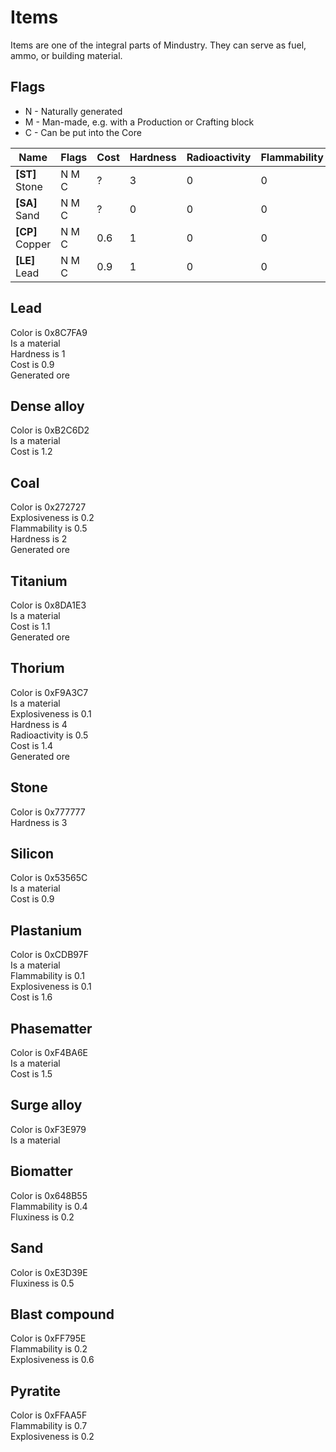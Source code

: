 # Items

Items are one of the integral parts of Mindustry. They can serve as fuel, ammo, or building material.
## Flags 

* N - Naturally generated
* M - Man-made, e.g. with a Production or Crafting block
* C - Can be put into the Core

| Name                  | Flags | Cost | Hardness | Radioactivity | Flammability | Explosiveness | Fluxiness | Color   |
|-----------------------|-------|------|----------|---------------|--------------|---------------|-----------|---------|
| **[ST]** Stone        | N M C | ?    | 3        | 0             | 0            | 0             | 0         | #777777 | 
| **[SA]** Sand         | N M C | ?    | 0        | 0             | 0            | 0             | 0.5       | #e3d39e |
| **[CP]** Copper       | N M C | 0.6  | 1        | 0             | 0            | 0             | 0         | #d99d73 |
| **[LE]** Lead         | N M C | 0.9  | 1        | 0             | 0            | 0             | 0         | #8c7fa9

## Lead
Color is 0x8C7FA9  
Is a material  
Hardness is 1  
Cost is 0.9  
Generated ore  

## Dense alloy
Color is 0xB2C6D2  
Is a material  
Cost is 1.2  

## Coal
Color is 0x272727  
Explosiveness is 0.2  
Flammability is 0.5  
Hardness is 2  
Generated ore  

## Titanium
Color is 0x8DA1E3  
Is a material  
Cost is 1.1  
Generated ore  

## Thorium
Color is 0xF9A3C7  
Is a material  
Explosiveness is 0.1  
Hardness is 4  
Radioactivity is 0.5  
Cost is 1.4  
Generated ore  

## Stone 
Color is 0x777777  
Hardness is 3  

## Silicon 
Color is 0x53565C  
Is a material  
Cost is 0.9  

## Plastanium
Color is 0xCDB97F  
Is a material  
Flammability is 0.1  
Explosiveness is 0.1  
Cost is 1.6  

## Phasematter
Color is 0xF4BA6E  
Is a material  
Cost is 1.5  

## Surge alloy
Color is 0xF3E979  
Is a material  

## Biomatter
Color is 0x648B55  
Flammability is 0.4  
Fluxiness is 0.2  

## Sand
Color is 0xE3D39E  
Fluxiness is 0.5  

## Blast compound
Color is 0xFF795E  
Flammability is 0.2  
Explosiveness is 0.6  

## Pyratite 
Color is 0xFFAA5F  
Flammability is 0.7  
Explosiveness is 0.2  
